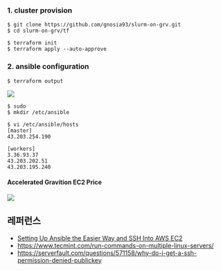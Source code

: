 ### 1. cluster provision ###

```
$ git clone https://github.com/gnosia93/slurm-on-grv.git
$ cd slurm-on-grv/tf

$ terraform init
$ terraform apply --auto-approve
```

### 2. ansible configuration ###
```
$ terraform output
```
![](https://github.com/gnosia93/slurm-on-grv/blob/main/tutorial/images/terraform-output.png)

```
$ sudo 
$ mkdir /etc/ansible

$ vi /etc/ansible/hosts
[master]
43.203.254.190

[workers]
3.36.93.37
43.203.202.51
43.203.195.240
```












#### Accelerated Gravition EC2 Price ####
![](https://github.com/gnosia93/slurm-on-grv/blob/main/tutorial/images/accelrated-ec2.png)


## 레퍼런스 ##

* [Setting Up Ansible the Easier Way and SSH Into AWS EC2](https://medium.com/@elcymarion_her/setting-up-ansible-the-easier-way-and-ssh-into-aws-ec2-7c7ed2766ed6)
* https://www.tecmint.com/run-commands-on-multiple-linux-servers/
* https://serverfault.com/questions/571158/why-do-i-get-a-ssh-permission-denied-publickey
